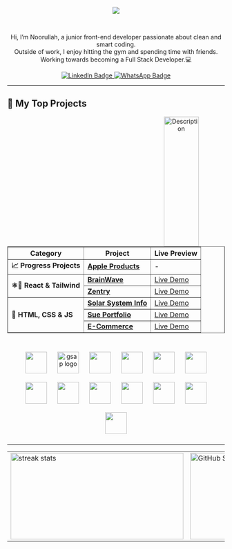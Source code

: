 
<p align="center">
  <img src="https://readme-typing-svg.herokuapp.com?font=Fira+Code&size=22&duration=2500&pause=800&color=36BCF7&center=true&vCenter=true&width=600&lines=Hey+there%2C+It+Is+Noorullah;Available+for+hiring;Focusing+on+JavaScript+and+React" />
</p><br>
<p align="center">
  Hi, I’m Noorullah, a junior front-end developer passionate about clean and smart coding.<br> Outside of work,
  I enjoy hitting the gym and spending time with friends. Working towards becoming a Full Stack Developer.💻

<p align="center">
  <a href="https://www.linkedin.com/in/nn-bayat/" target="_blank">
    <img src="https://img.shields.io/badge/LinkedIn-%230A66C2.svg?style=for-the-badge&logo=linkedin&logoColor=white" alt="LinkedIn Badge"/>
  </a>
  <a href="https://wa.me/93766712460?text=Hey%2C%20I%20saw%20your%20GitHub" target="_blank">
    <img src="https://img.shields.io/badge/WhatsApp-25D366?style=for-the-badge&logo=whatsapp&logoColor=white" alt="WhatsApp Badge"/>
  </a>
</p>

</p>

---

## 🚀 My Top Projects

<div align="center">
  <div style="flex: 1 1 60%;">
    <table border="1" cellspacing="0" cellpadding="8">
      <tr>
        <th>Category</th>
        <th>Project</th>
        <th>Live Preview</th>
      </tr>
      <tr>
        <td><strong>📈 Progress Projects</strong></td>
        <td><a href="https://github.com/NN-Bayat/Apple-Products-Store"><strong>Apple Products</strong></a></td>
        <td>-</td>
      </tr>
      <tr>
        <td rowspan="2"><strong>⚛️💨 React & Tailwind</strong></td>
        <td><a href="https://github.com/NN-Bayat/BrainWave__2-26-25"><strong>BrainWave</strong></a></td>
        <td><a href="https://github.com/NN-Bayat/BrainWave__2-26-25">Live Demo</a></td>
      </tr>
      <tr>
        <td><a href="https://nn-bayat.github.io/Zentry__3-3-25/"><strong>Zentry</strong></a></td>
        <td><a href="https://nn-bayat.github.io/Zentry__3-3-25/">Live Demo</a></td>
      </tr>
      <tr>
        <td rowspan="3"><strong>🎨 HTML, CSS & JS </strong></td>
        <td><a href="https://nn-bayat.github.io/Solar-System-info__2-3-25/"><strong>Solar System Info</strong></a></td>
        <td><a href="https://nn-bayat.github.io/Solar-System-info__2-3-25/">Live Demo</a></td>
      </tr>
      <tr>
        <td><a href="https://nn-bayat.github.io/Sue-portfolio__1-22-2025/"><strong>Sue Portfolio</strong></a></td>
        <td><a href="https://nn-bayat.github.io/Sue-portfolio__1-22-2025/">Live Demo</a></td>
      </tr>
      <tr>
        <td><a href="https://nn-bayat.github.io/shopping-cart__1-16-2025/"><strong>E-Commerce</strong></a></td>
        <td><a href="https://nn-bayat.github.io/shopping-cart__1-16-2025/">Live Demo</a></td>
      </tr>
      <img align="right" width="40%" height="300" src="https://user-images.githubusercontent.com/74038190/212748842-9fcbad5b-6173-4175-8a61-521f3dbb7514.gif" alt="Description">
    </table>
  </div>
</div>
<br>


<div align="center">
  <img src="https://skillicons.dev/icons?i=javascript" height="50" style="margin:10px;" />
  <img src="https://cdn.simpleicons.org/greensock/88CE02" height="50" alt="gsap logo" style="margin:10px;" />
  <img src="https://skillicons.dev/icons?i=react" height="50" style="margin:10px;" />
  <img src="https://skillicons.dev/icons?i=tailwindcss" height="50" style="margin:10px;" />
  <img src="https://skillicons.dev/icons?i=git" height="50" style="margin:10px;" />
  <img src="https://skillicons.dev/icons?i=sass" height="50" style="margin:10px;" />
  <img src="https://skillicons.dev/icons?i=bootstrap" height="50" style="margin:10px;" />
  <img src="https://skillicons.dev/icons?i=html" height="50" style="margin:10px;" />
  <img src="https://skillicons.dev/icons?i=css" height="50" style="margin:10px;" />
  <img src="https://skillicons.dev/icons?i=figma" height="50" style="margin:10px;" />
  <img src="https://skillicons.dev/icons?i=github" height="50" style="margin:10px;" />
  <img src="https://skillicons.dev/icons?i=ae" height="50" style="margin:10px;" />
  <img src="https://skillicons.dev/icons?i=ps" height="50" style="margin:10px;" />
</div>

---

<table align="center" style="border: none;">
  <tr style="border: none;">
    <td style="border: none;">
      <img width="400" height="200" src="https://github-readme-streak-stats-salesp07.vercel.app/?user=NN-Bayat&count_private=true&theme=react&border_radius=10" alt="streak stats"/>
    </td>
    <td style="border: none;">
      <img width="400" height="200" src="https://github-readme-stats.vercel.app/api?username=NN-Bayat&count_private=true&show_icons=true&theme=react&rank_icon=github&border_radius=10" alt="GitHub Stats"/>
    </td>
  </tr>
</table>
